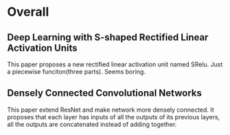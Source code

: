 # Overall
## Deep Learning with S-shaped Rectified Linear Activation Units
This paper proposes a new rectified linear activation unit named SRelu. 
Just a piecewise funciton(three parts). Seems boring.

## Densely Connected Convolutional Networks
This paper extend ResNet and make network more densely connected.
It proposes that each layer has inputs of all the outputs of its previous layers,
all the outputs are concatenated instead of adding together. 